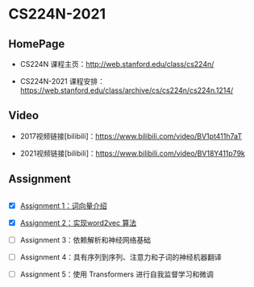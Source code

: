 # CS224N-2021

## HomePage

- CS224N 课程主页：http://web.stanford.edu/class/cs224n/

- CS224N-2021 课程安排：https://web.stanford.edu/class/archive/cs/cs224n/cs224n.1214/

## Video

- 2017视频链接[bilibili]：https://www.bilibili.com/video/BV1pt411h7aT

- 2021视频链接[bilibili]：https://www.bilibili.com/video/BV18Y411p79k

## Assignment 

## 

- [x] [Assignment 1：词向量介绍](https://github.com/huang-jingwei/CS224N-2021/tree/main/Assignment%201)
- [x] [Assignment 2：实现word2vec 算法](https://github.com/huang-jingwei/CS224N-2021/tree/main/Assignment%202)
- [ ] Assignment 3：依赖解析和神经网络基础
- [ ] Assignment 4：具有序列到序列、注意力和子词的神经机器翻译
- [ ] Assignment 5：使用 Transformers 进行自我监督学习和微调

